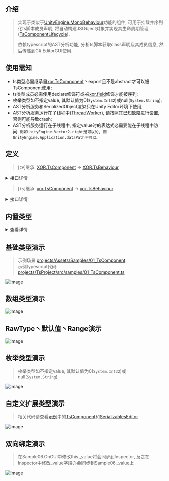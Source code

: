 ## 介绍
> 实现于类似于[UnityEngine.MonoBehaviour](https://docs.unity3d.com/ScriptReference/MonoBehaviour.html)功能的组件, 可用于挂载并序列化ts脚本成员声明, 将自动构建JSObject对象并实现其生命周期管理([TsComponentLifecycle](../projects/Assets/XOR/Runtime/Src/Components/Lifecycle/TsComponentLifecycle.cs)).
>
> 依赖typescript的AST分析功能, 分析ts脚本获取class声明及其成员信息, 然后传递到C# EditorGUI使用.

## 使用需知
- ts类型必需继承自[xor.TsComponent](../projects/TsEditorProject/src/xor/components/component.ts)丶export且不是abstract才可以被TsComponent使用;
- ts类型成员必需使用declare修饰符或被[xor.field](../projects/TsEditorProject/src/xor/components/component.ts#87)修饰才能被序列;
- 枚举类型如不指定value, 其默认值为0(`System.Int32`)或null(`System.String`);
- AST分析服务和SerializedObject渲染只在Unity Editor环境下使用;
- AST分析服务运行在子线程中([ThreadWorker](./ThreadWorker.md)), 请按照其[已知缺陷](./ThreadWorker.md#已知缺陷)进行设置, 否则可能导致crash;
- AST分析服务运行在子线程中, 指定value时的表达式必需要能在子线程中访问: `例如UnityEngine.Vector2.right是可以的, 而UnityEngine.Application.dataPath不可以`.

## 定义
> [`C#`]继承: [XOR.TsComponent](../projects/Assets/XOR/Runtime/Src/Components/TsComponent.cs) →  [XOR.TsBehaviour](./TsBehaviour.md)  

<details>
<summary>接口详情</summary>

| 成员  | 描述  |
| ------------ | ------------ |
| `Puerts.JSObject JSObject{ get; }`   |  其创建的[Puerts.JSObject](./???)对象 |

| 方法  | 描述  |
| ------------ | ------------ |
| `static void Register(Puerts.JsEnv)`   |  注册TsCompoent使用的Puerts.JsEnv实例 |
| `static void GC()`   |  回收未正常释放的XOR.TsComponent对象(`例如使用Object.DestroyImmediate时, OnDestroy不会被正常调用`) |
| `static void PrintStatus()`   |  打印所有实例状态(先执行一次GC) |
| `XOR.Serializables.ResultPair[] GetProperties()`   |  获取所有序列化成员 |
| `void SetProperty(string, object)`  | (EditorOnly)设置键值  |
| `void SetPropertyListener(Action<string, object>)` | (EditorOnly)设置键值更新回调 |
</details>

> [`ts`]继承: [xor.TsComponent](../projects/TsEditorProject/src/xor/components/component.ts) →  [xor.TsBehaviour](./TsBehaviour.md)  

<details>
<summary>接口详情</summary>

| 装饰器  | 描述  |
| ------------ | ------------ |
| `@xor.guid(string): ClassDecorator`   |  定义组件guid(⚠⚠⚠此语句应由xor生成和管理, 与class声明绑定, 用户不应该手动创建丶修改) |
| `@xor.route(string): ClassDecorator`   |  定义组件路由(唯一值), 后续可使用此值获取j组件实例(相比较guid更符合人类阅读和记忆) |
| `@xor.field({...}): PropertyDecorator`   |  定义序列化字段详情, 可设置RawType丶默认值丶Range(仅限number) |

</details>


## 内置类型
<details>
<summary>查看详情</summary>

|  类型   | 基础 | 数组|
| ------- | --- | --- |
| string  | √   | √   |
| number  | √   | √   |
| boolean | √   | √   |
| bigint  | √   | √   |
| UnityEngine.Vector2  | √   | √   |
| UnityEngine.Vector3  | √   | √   |
| UnityEngine.Object及其子类型  | √   | √   |

> 其他类型请参照[自定义类型](./TsComponent.md#自定义扩展类型演示)
</details>

## 基础类型演示
> 示例场景:[projects/Assets/Samples/01_TsComponent](../projects/Assets/Samples/01_TsComponent)  
> 示例typescript代码: [projects/TsProject/src/samples/01_TsComponent.ts](../projects/TsProject/src/samples/01_TsComponent.ts)  

![image](https://user-images.githubusercontent.com/45587825/216535611-dddbc03e-d9d8-4f92-9b75-edb6a435b9f6.png)

## 数组类型演示
![image](https://user-images.githubusercontent.com/45587825/216535825-af29587e-ded5-43ba-bfdb-08d8f7ce67da.png)

## RawType丶默认值丶Range演示
![image](https://user-images.githubusercontent.com/45587825/216536133-24f36803-9318-4786-8ad9-7ec63280a2b4.png)

## 枚举类型演示
 > 枚举类型如不指定value, 其默认值为0(`System.Int32`)或null(`System.String`)

![image](https://user-images.githubusercontent.com/45587825/216808157-d8eaeee8-bcf9-410f-895f-c20ecf04901d.png)

## 自定义扩展类型演示
> 相关代码请查看[示例](../projects/Assets/Samples/01_TsComponent/CustomTypes)中的[TsComponent](../projects/Assets/Samples/01_TsComponent/CustomTypes/Runtime/TsComponent.cs)和[SerializablesEditor](../projects/Assets/Samples/01_TsComponent/CustomTypes/Editor/SerializablesEditor.cs)

![image](https://user-images.githubusercontent.com/45587825/216751394-12e34267-cee4-40ed-9269-8efa5e10320a.png)

## 双向绑定演示
> 在Sample06.OnGUI中修改this._value将会同步到Inspector, 反之在Inspector中修改_value字段亦会同步到Sample06._value上

![image](https://user-images.githubusercontent.com/45587825/216810151-6f5d8d6d-c51e-49b3-a976-92d167202d82.png)
